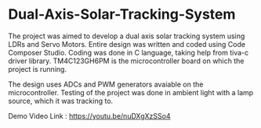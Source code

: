 # Dual-Axis-Solar-Tracking-System
The project was aimed to develop a dual axis solar tracking system using LDRs and Servo Motors. Entire design was written and coded using Code Composer Studio.
Coding was done in C language, taking help from tiva-c driver library. TM4C123GH6PM is the microcontroller board on which the project is running. 

The design uses ADCs and PWM generators avaiable on the microcontroller. Testing of the project was done in ambient light with a lamp source, which it was tracking to.

Demo Video Link : https://youtu.be/nuDXgXzSSo4
